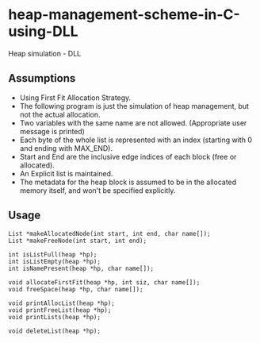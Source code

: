 # heap-management-scheme-in-C-using-DLL

Heap simulation - DLL

## Assumptions ##
* Using First Fit Allocation Strategy.
* The following program is just the simulation of heap management, but not the actual allocation.
* Two variables with the same name are not allowed. (Appropriate user message is printed)
* Each byte of the whole list is represented with an index (starting with 0 and ending with MAX_END).
* Start and End are the inclusive edge indices of each block (free or allocated).
* An Explicit list is maintained.
* The metadata for the heap block is assumed to be in the allocated memory itself, and won't be specified explicitly.

## Usage ##

    List *makeAllocatedNode(int start, int end, char name[]);
    List *makeFreeNode(int start, int end);

    int isListFull(heap *hp);
    int isListEmpty(heap *hp);
    int isNamePresent(heap *hp, char name[]);

    void allocateFirstFit(heap *hp, int siz, char name[]);
    void freeSpace(heap *hp, char name[]);

    void printAllocList(heap *hp);
    void printFreeList(heap *hp);
    void printLists(heap *hp);

    void deleteList(heap *hp);
